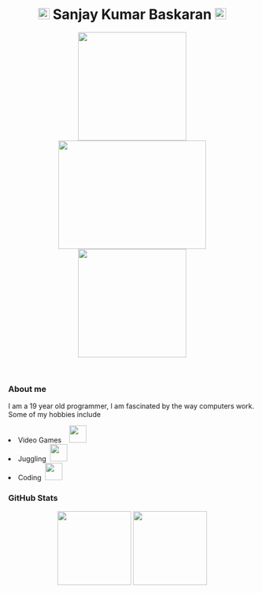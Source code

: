 <h1 align="center"> <img src="https://i.pinimg.com/originals/bd/d3/36/bdd3360a05b0c02cc9cc766a73bc75fc.gif" height="23px"> Sanjay Kumar Baskaran <img src="https://i.pinimg.com/originals/bd/d3/36/bdd3360a05b0c02cc9cc766a73bc75fc.gif" height="23px"></h1>


<p align="center" float="left">
  <img src="https://c.tenor.com/VpZ2Nf5gdRYAAAAM/pc-banging.gi" height="220"/> 
  <img src="https://i.pinimg.com/originals/77/ca/a3/77caa32884d735d439ade45ba37feaf2.gif" height="220" width="300"/>
  <img src="https://i.pinimg.com/originals/e4/26/70/e426702edf874b181aced1e2fa5c6cde.gif" height="220"/>
</p>
<br>
<h3>About me</h3>
  <p> I am a 19 year old programmer, I am fascinated by the way computers work. Some of my hobbies include 
  <br>
  <li>Video Games &nbsp;&nbsp; <a href="https://steamcommunity.com/id/Elite_Frosty/"><img src="https://c.tenor.com/lnHy5A_HnVMAAAAC/pc-master-race-gaming.gif" height="35px"> </a></li>
  <li>Juggling&nbsp;&nbsp;<img src="https://c.tenor.com/-GTBu3LJF6wAAAAi/man-juggling-joypixels.gif" height="35px"></li>
  <li>Coding&nbsp;&nbsp;<img src="https://cdn.dribbble.com/users/1059583/screenshots/4171367/media/34e69eb61a7bd8dea1c957a8b82605a7.gif" height="35px"></li>
</p>

<h3>GitHub Stats</h3>

<p align="center" float="left">
  <img src="https://github-readme-stats.vercel.app/api?username=sanjaybaskaran01&layout=compact&theme=synthwave&show_icons=true" height=150/>
  <img src="https://github-readme-stats.vercel.app/api/top-langs?username=sanjaybaskaran01&show_icons=true&locale=en&layout=compact&theme=synthwave" height=150/>
</p>

<!--
**sanjaybaskaran01/sanjaybaskaran01** is a ✨ _special_ ✨ repository because its `README.md` (this file) appears on your GitHub profile.

Here are some ideas to get you started:

- 🔭 I’m currently working on ...
- 🌱 I’m currently learning ...
- 👯 I’m looking to collaborate on ...
- 🤔 I’m looking for help with ...
- 💬 Ask me about ...
- 📫 How to reach me: ...
- 😄 Pronouns: ...
- ⚡ Fun fact: ...
-->
